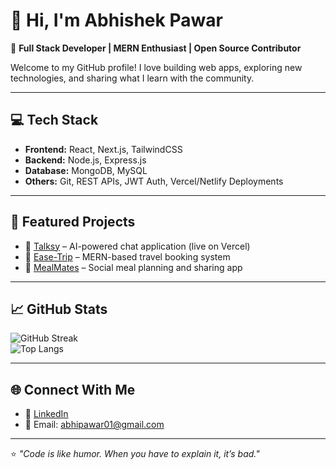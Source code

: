 # 👋 Hi, I'm Abhishek Pawar

🚀 **Full Stack Developer | MERN Enthusiast | Open Source Contributor**

Welcome to my GitHub profile! I love building web apps, exploring new technologies, and sharing what I learn with the community.

---

## 💻 Tech Stack
- **Frontend:** React, Next.js, TailwindCSS
- **Backend:** Node.js, Express.js
- **Database:** MongoDB, MySQL
- **Others:** Git, REST APIs, JWT Auth, Vercel/Netlify Deployments

---

## 🌟 Featured Projects
- 🔗 [Talksy](https://github.com/abhipawar01/Talksy) – AI-powered chat application (live on Vercel)  
- 🔗 [Ease-Trip](https://github.com/abhipawar01/Ease-Trip) – MERN-based travel booking system  
- 🔗 [MealMates](https://github.com/abhipawar01/MealMates) – Social meal planning and sharing app  

---

## 📈 GitHub Stats
![GitHub Streak](https://github-readme-streak-stats.herokuapp.com/?user=abhipawar01&theme=radical)  
![Top Langs](https://github-readme-stats.vercel.app/api/top-langs/?username=abhipawar01&layout=compact&theme=radical)  

---

## 🌐 Connect With Me
- 💼 [LinkedIn](https://www.linkedin.com/in/your-link-here)  
- 📧 Email: abhipawar01@gmail.com  

---

⭐️ *"Code is like humor. When you have to explain it, it’s bad."*


<!--
**abhipawar01/abhipawar01** is a ✨ _special_ ✨ repository because its `README.md` (this file) appears on your GitHub profile.

Here are some ideas to get you started:

- 🔭 I’m currently working on ...
- 🌱 I’m currently learning ...
- 👯 I’m looking to collaborate on ...
- 🤔 I’m looking for help with ...
- 💬 Ask me about ...
- 📫 How to reach me: ...
- 😄 Pronouns: ...
- ⚡ Fun fact: ...
-->

